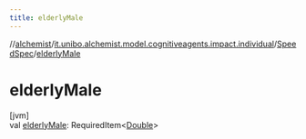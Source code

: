 ```yaml
---
title: elderlyMale
---
```

//[alchemist](../../../index.html)/[it.unibo.alchemist.model.cognitiveagents.impact.individual](../index.html)/[SpeedSpec](index.html)/[elderlyMale](elderly-male.html)



# elderlyMale



[jvm]\
val [elderlyMale](elderly-male.html): RequiredItem<[Double](https://kotlinlang.org/api/latest/jvm/stdlib/kotlin/-double/index.html)>





